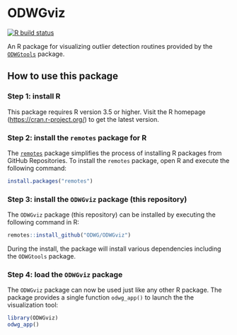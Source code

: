 # ODWGviz

<!-- badges: start -->
[![R build status](https://github.com/ODWG/ODWGviz/workflows/R-CMD-check/badge.svg)](https://github.com/ODWG/ODWGviz/actions)
<!-- badges: end -->


An R package for visualizing outlier detection routines provided by
the [`ODWGtools`](https://github.com/ODWG/ODWGtools/) package.

## How to use this package

### Step 1: install R

This package requires R version 3.5 or higher. Visit the 
R homepage (https://cran.r-project.org/) to get the latest
version.

### Step 2: install the `remotes` package for R

The [`remotes`](https://cran.r-project.org/package=remotes) 
package simplifies the process of installing R packages from 
GitHub Repositories. To install the `remotes` package, open R 
and execute the following command:

```r
install.packages("remotes")
```

### Step 3: install the `ODWGviz` package (this repository)

The `ODWGviz` package (this repository) can be installed by
executing the following command in R:

```r
remotes::install_github("ODWG/ODWGviz")
```

During the install, the package will install various dependencies
including the `ODWGtools` package.


### Step 4: load the `ODWGviz` package

The `ODWGviz` package can now be used just like any other R package.
The package provides a single function `odwg_app()` to launch the
the visualization tool:

```r
library(ODWGviz)
odwg_app()
```


